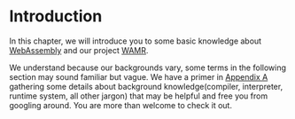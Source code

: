 # Introduction

In this chapter, we will introduce you to some basic knowledge about [WebAssembly](./webassembly.md) and our project [WAMR](./wamr-project.md).

We understand because our backgrounds vary, some terms in the following section may sound familiar but vague. We have a primer in [Appendix A](../../appendix/background-knowledge.md) gathering some details about background knowledge(compiler, interpreter, runtime system, all other jargon) that may be helpful and free you from googling around. You are more than welcome to check it out.
